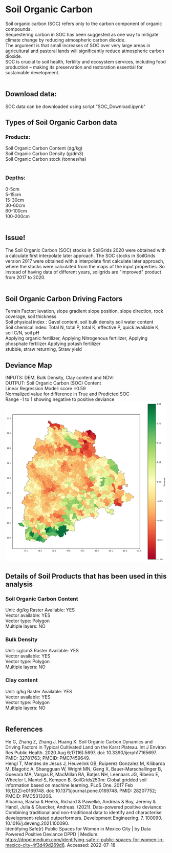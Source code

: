 # Soil Organic Carbon

Soil organic carbon (SOC) refers only to the carbon component of organic compounds.<br>
Sequestering carbon in SOC has been suggested as one way to mitigate climate change by reducing atmospheric carbon dioxide.<br>
The argument is that small increases of SOC over very large areas in agricultural and pastoral lands will significantly reduce atmospheric carbon dioxide.<br>
SOC is crucial to soil health, fertility and ecosystem services, including food production – making its preservation and restoration essential for sustainable development.<br><br>


## Download data:
SOC data can be downloaded using script "SOC_Download.ipynb"

## Types of Soil Organic Carbon data

### Products:
Soil Organic Carbon Content (dg/kg)<br>
Soil Organic Carbon Density (g/dm3)<br>
Soil Organic Carbon stock (tonnes/ha)<br>
<br>
### Depths:
0-5cm<br>
5-15cm<br>
15-30cm<br>
30-60cm<br>
60-100cm<br>
100-200cm<br>
<br>

## Issue!
The Soil Organic Carbon (SOC) stocks in SoilGrids 2020 were obtained with a calculate first interpolate later approach. The SOC stocks in SoilGrids version 2017 were obtained with a interpolate first calculate later approach, where the stocks were calculated from the maps of the input properties. So instead of having data of different years, soilgrids are "improved" product from 2017 to 2020. <br><br>

## Soil Organic Carbon Driving Factors

Terrain Factor: levation, slope gradient slope position, slope direction, rock coverage, soil thickness<br>
Soil physical index : Gavel content, soil bulk density soil water content<br>
Soil chemical index: Total N, total P, total K, effective P, quick available K, soil C/N, soil pH<br>
Applying organic fertilizer, Applying Nitrogenous fertilizer, Applying phosphate fertilizer Applying potash fertilizer <br>
stubble, straw returning, Straw yield<br>

## Deviance Map

INPUTS: DEM, Bulk Density, Clay content and  NDVI <br>
OUTPUT: Soil Organic Carbon (SOC) Content<br>
Linear Regression Model: score =0.59<br>
Normalized value for difference in True and Predicted SOC<br>
Range -1  to 1 showing negative to positive deviance<br>
![Positive and Negative Deviances](download.png)


## Details of Soil Products that has been used in this analysis

### Soil Organic Carbon Content
Unit: dg/kg
Raster Available: YES <br>
Vector available: YES <br>
Vector type: Polygon    <br>
Multiple layers: NO <br>
### Bulk Density
Unit: cg/cm3
Raster Available: YES <br>
Vector available: YES <br>
Vector type: Polygon     <br>
Multiple layers: NO <br>
### Clay content
Unit: g/kg
Raster Available: YES <br>
Vector available: YES <br>
Vector type: Polygon     <br>
Multiple layers: NO <br>
<br>

## References

He G, Zhang Z, Zhang J, Huang X. Soil Organic Carbon Dynamics and Driving Factors in Typical Cultivated Land on the Karst Plateau. Int J Environ Res Public Health. 2020 Aug 6;17(16):5697. doi: 10.3390/ijerph17165697. PMID: 32781763; PMCID: PMC7459649.<br>
Hengl T, Mendes de Jesus J, Heuvelink GB, Ruiperez Gonzalez M, Kilibarda M, Blagotić A, Shangguan W, Wright MN, Geng X, Bauer-Marschallinger B, Guevara MA, Vargas R, MacMillan RA, Batjes NH, Leenaars JG, Ribeiro E, Wheeler I, Mantel S, Kempen B. SoilGrids250m: Global gridded soil information based on machine learning. PLoS One. 2017 Feb 16;12(2):e0169748. doi: 10.1371/journal.pone.0169748. PMID: 28207752; PMCID: PMC5313206.<br>
Albanna, Basma & Heeks, Richard & Pawelke, Andreas & Boy, Jeremy & Handl, Julia & Gluecker, Andreas. (2021). Data-powered positive deviance: Combining traditional and non-traditional data to identify and characterise development-related outperformers. Development Engineering. 7. 100090. 10.1016/j.deveng.2021.100090.<br>
Identifying Safe(r) Public Spaces for Women in Mexico City | by Data Powered Positive Deviance DPPD | Medium. https://dppd.medium.com/identifying-safe-r-public-spaces-for-women-in-mexico-city-4f3d49d269d6. Accessed: 2022-07-18<br>







